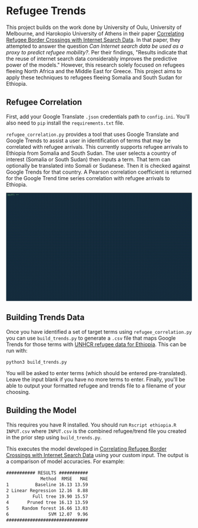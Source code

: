 # Refugee Trends

This project builds on the work done by University of Oulu, University of Melbourne, and Harokopio University of Athens in their paper [Correlating Refugee Border Crossings with Internet Search Data](http://jultika.oulu.fi/files/nbnfi-fe201901222715.pdf). In that paper, they attempted to answer the question _Can Internet search data be used as a proxy to predict refugee  mobility?_. Per their findings, "Results indicate that the reuse of internet search data considerably improves the predictive power of the models." However, this research solely focused on refugees fleeing North Africa and the Middle East for Greece. This project aims to apply these techniques to refugees fleeing Somalia and South Sudan for Ethiopia.


## Refugee Correlation

First, add your Google Translate `.json` credentials path to `config.ini`. You'll also need to `pip` install the `requirements.txt` file.

`refugee_correlation.py` provides a tool that uses Google Translate and Google Trends to assist a user in identification of terms that may be correlated with refugee arrivals. This currently supports refugee arrivals to Ethiopia from Somalia and South Sudan. The user selects a country of interest (Somalia or South Sudan) then inputs a term. That term can optionally be translated into Somali or Sudanese. Then it is checked against Google Trends for that country. A Pearson correlation coefficient is returned for the Google Trend time series correlation with refugee arrivals to Ethiopia.

![Refugee Correlation](imgs/refugee-correlation.gif)


## Building Trends Data

Once you have identified a set of target terms using `refugee_correlation.py` you can use `build_trends.py` to generate a `.csv` file that maps Google Trends for those terms with [UNHCR refugee data for Ethiopia](https://data2.unhcr.org/en/country/eth). This can be run with:

```
python3 build_trends.py
```

You will be asked to enter terms (which should be entered pre-translated). Leave the input blank if you have no more terms to enter. Finally, you'll be able to output your formatted refugee and trends file to a filename of your choosing.

## Building the Model

This requires you have R installed. You should run `Rscript ethiopia.R INPUT.csv` where `INPUT.csv` is the combined refugee/trend file you created in the prior step using `build_trends.py`.

This executes the model developed in [Correlating Refugee Border Crossings with Internet Search Data](http://jultika.oulu.fi/files/nbnfi-fe201901222715.pdf) using your custom input. The output is a comparison of model accuracies. For example:

```
########### RESULTS ###########
             Method  RMSE   MAE
1          Baseline 16.13 13.59
2 Linear Regression 12.16  8.88
3         Full tree 19.90 15.57
4       Pruned tree 16.13 13.59
5     Random forest 16.66 13.03
6               SVM 12.07  9.96
###############################
```